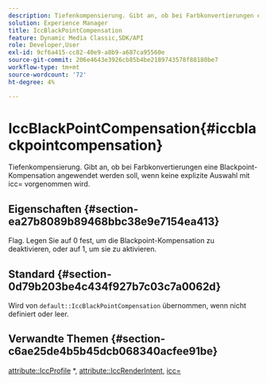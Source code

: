 ```yaml
---
description: Tiefenkompensierung. Gibt an, ob bei Farbkonvertierungen eine Blackpoint-Kompensation angewendet werden soll, wenn keine explizite Auswahl mit icc= vorgenommen wird.
solution: Experience Manager
title: IccBlackPointCompensation
feature: Dynamic Media Classic,SDK/API
role: Developer,User
exl-id: 9cf6a415-cc82-40e9-a8b9-a687ca95560e
source-git-commit: 206e4643e3926cb85b4be2189743578f88180be7
workflow-type: tm+mt
source-wordcount: '72'
ht-degree: 4%

---
```


# IccBlackPointCompensation{#iccblackpointcompensation}

Tiefenkompensierung. Gibt an, ob bei Farbkonvertierungen eine Blackpoint-Kompensation angewendet werden soll, wenn keine explizite Auswahl mit icc= vorgenommen wird.

## Eigenschaften {#section-ea27b8089b89468bbc38e9e7154ea413}

Flag. Legen Sie auf 0 fest, um die Blackpoint-Kompensation zu deaktivieren, oder auf 1, um sie zu aktivieren.

## Standard {#section-0d79b203be4c434f927b7c03c7a0062d}

Wird von `default::IccBlackPointCompensation` übernommen, wenn nicht definiert oder leer.

## Verwandte Themen {#section-c6ae25de4b5b45dcb068340acfee91be}

[attribute::IccProfile](../../../../../is-api/image-catalog/image-serving-api-ref/c-image-catalog-reference/c-attributes-reference/r-iccprofilecmyk.md#reference-db89f9dac33e447cadb359ec1ba27ee0) &#42;, [attribute::IccRenderIntent](../../../../../is-api/image-catalog/image-serving-api-ref/c-image-catalog-reference/c-attributes-reference/r-iccrenderintent.md#reference-012f207f28bd4406a5368d23ed95a51f), [icc=](../../../../../is-api/http-ref/image-serving-api-ref/c-http-protocol-reference/c-command-reference/r-icc.md#reference-182b5679e21e4df3b4d330535a5a7517)
